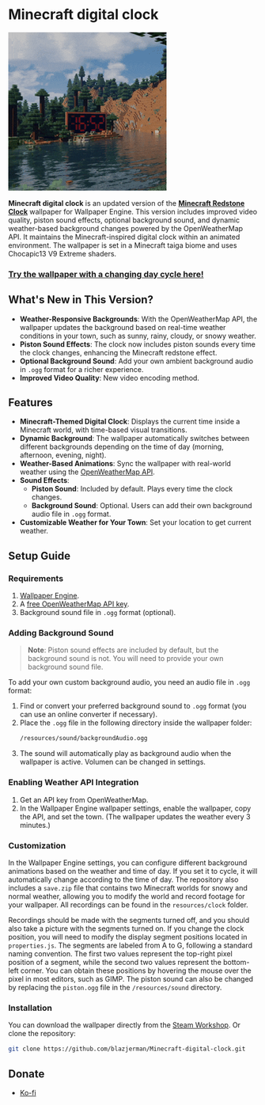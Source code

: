 # Minecraft digital clock

![Preview](./preview.gif)

**Minecraft digital clock** is an updated version of the [**Minecraft Redstone Clock**](https://steamcommunity.com/sharedfiles/filedetails/?id=1731760875) wallpaper for Wallpaper Engine. This version includes improved video quality, piston sound effects, optional background sound, and dynamic weather-based background changes powered by the OpenWeatherMap API. It maintains the Minecraft-inspired digital clock within an animated environment. The wallpaper is set in a Minecraft taiga biome and uses Chocapic13 V9 Extreme shaders.

### **[Try the wallpaper with a changing day cycle here!](https://blazjerman.github.io/Minecraft-digital-clock/)**

## What's New in This Version?

- **Weather-Responsive Backgrounds**: With the OpenWeatherMap API, the wallpaper updates the background based on real-time weather conditions in your town, such as sunny, rainy, cloudy, or snowy weather.
- **Piston Sound Effects**: The clock now includes piston sounds every time the clock changes, enhancing the Minecraft redstone effect.
- **Optional Background Sound**: Add your own ambient background audio in `.ogg` format for a richer experience.
- **Improved Video Quality**: New video encoding method.
  
## Features

- **Minecraft-Themed Digital Clock**: Displays the current time inside a Minecraft world, with time-based visual transitions.
- **Dynamic Background**: The wallpaper automatically switches between different backgrounds depending on the time of day (morning, afternoon, evening, night).
- **Weather-Based Animations**: Sync the wallpaper with real-world weather using the [OpenWeatherMap API](https://openweathermap.org/).
- **Sound Effects**:
  - **Piston Sound**: Included by default. Plays every time the clock changes.
  - **Background Sound**: Optional. Users can add their own background audio file in `.ogg` format.
- **Customizable Weather for Your Town**: Set your location to get current weather.

## Setup Guide

### Requirements

1. [Wallpaper Engine](https://store.steampowered.com/app/431960/Wallpaper_Engine/).
2. A [free OpenWeatherMap API key](https://openweathermap.org/api).
3. Background sound file in `.ogg` format (optional).

### Adding Background Sound

> **Note**: Piston sound effects are included by default, but the background sound is not. You will need to provide your own background sound file.

To add your own custom background audio, you need an audio file in `.ogg` format:

1. Find or convert your preferred background sound to `.ogg` format (you can use an online converter if necessary).
2. Place the `.ogg` file in the following directory inside the wallpaper folder:
   ```bash
   /resources/sound/backgroundAudio.ogg
4. The sound will automatically play as background audio when the wallpaper is active. Volumen can be changed in settings.

### Enabling Weather API Integration

1. Get an API key from OpenWeatherMap.
2. In the Wallpaper Engine wallpaper settings, enable the wallpaper, copy the API, and set the town. (The wallpaper updates the weather every 3 minutes.)

### Customization

In the Wallpaper Engine settings, you can configure different background animations based on the weather and time of day. If you set it to cycle, it will automatically change according to the time of day. The repository also includes a `save.zip` file that contains two Minecraft worlds for snowy and normal weather, allowing you to modify the world and record footage for your wallpaper. All recordings can be found in the `resources/clock` folder.

Recordings should be made with the segments turned off, and you should also take a picture with the segments turned on. If you change the clock position, you will need to modify the display segment positions located in `properties.js`. The segments are labeled from A to G, following a standard naming convention. The first two values represent the top-right pixel position of a segment, while the second two values represent the bottom-left corner. You can obtain these positions by hovering the mouse over the pixel in most editors, such as GIMP. The piston sound can also be changed by replacing the `piston.ogg` file in the `/resources/sound` directory.

### Installation

You can download the wallpaper directly from the [Steam Workshop](https://steamcommunity.com/sharedfiles/filedetails/?id=3339891336).
Or clone the repository:
   ```bash
   git clone https://github.com/blazjerman/Minecraft-digital-clock.git
  ```

## Donate

- [Ko-fi](https://ko-fi.com/blazjerman)

